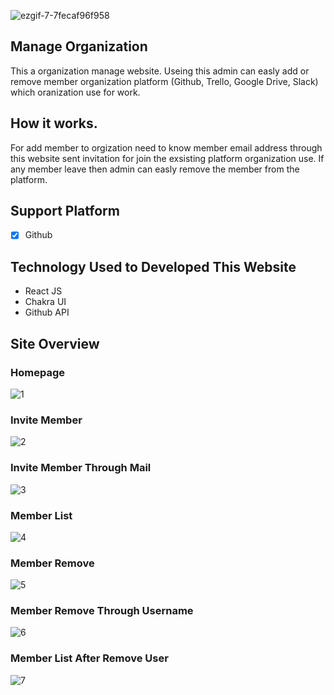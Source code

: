 

![ezgif-7-7fecaf96f958](https://user-images.githubusercontent.com/60034035/111368066-9a44ae80-86bf-11eb-91d0-b15673c9dc46.gif)

## Manage Organization

This a organization manage website. Useing this admin can easly add or remove member organization platform  (Github, Trello, Google Drive, Slack) which oranization use for work.

## How it works.

For add member to orgization need to know member email address through this website sent invitation for join the exsisting platform organization use.
If any member leave then admin can easly remove the member from the platform.

## Support Platform
- [x] Github

## Technology Used to Developed This Website
- React JS
- Chakra UI
- Github API

## Site Overview

### Homepage
![1](https://user-images.githubusercontent.com/60034035/111368778-7c2b7e00-86c0-11eb-883f-2579b18ad835.png)

### Invite Member
![2](https://user-images.githubusercontent.com/60034035/111368785-7df54180-86c0-11eb-8812-39b5888f994b.png)

### Invite Member Through Mail
![3](https://user-images.githubusercontent.com/60034035/111368795-7fbf0500-86c0-11eb-946c-dab927b47940.png)

### Member List
![4](https://user-images.githubusercontent.com/60034035/111368799-80f03200-86c0-11eb-92bf-3e3eac86e3e0.png)

### Member Remove
![5](https://user-images.githubusercontent.com/60034035/111368808-82b9f580-86c0-11eb-8b50-cf81b34d3d5d.png)

### Member Remove Through Username
![6](https://user-images.githubusercontent.com/60034035/111368812-83528c00-86c0-11eb-8053-370425946836.png)

### Member List After Remove User
![7](https://user-images.githubusercontent.com/60034035/111368815-8483b900-86c0-11eb-9f4d-a001ad9f6c04.png)



